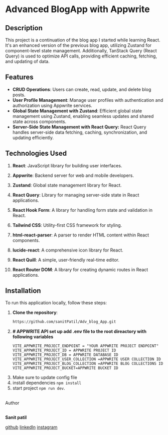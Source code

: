 # Advanced BlogApp with Appwrite

## Description

This project is a continuation of the blog app I started while learning React. It's an enhanced version of the previous blog app, utilizing Zustand for component-level state management. Additionally, TanStack Query (React Query) is used to optimize API calls, providing efficient caching, fetching, and updating of data.

## Features

- **CRUD Operations**: Users can create, read, update, and delete blog posts.
- **User Profile Management**: Manage user profiles with authentication and authorization using Appwrite services.
- **Global State Management with Zustand**: Efficient global state management using Zustand, enabling seamless updates and shared state across components.
- **Server-Side State Management with React Query:** React Query handles server-side data fetching, caching, synchronization, and updating efficiently.

## Technologies Used

1. **React**: JavaScript library for building user interfaces.

2. **Appwrite**: Backend server for web and mobile developers.
3. **Zustand**: Global state management library for React.
4. **React Query**: Library for managing server-side state in React applications.
5. **React Hook Form**: A library for handling form state and validation in React.
6. **Tailwind CSS**: Utility-first CSS framework for styling.
7. **html-react-parser**: A parser to render HTML content within React components.
8. **lucide-react**: A comprehensive icon library for React.
9. **React Quill**: A simple, user-friendly real-time editor.
10. **React Router DOM**: A library for creating dynamic routes in React applications.

## Installation

To run this application locally, follow these steps:

1. **Clone the repository**:
   ```bash
   https://github.com/sanitPatil/Adv_blog_App.git
   ```
2. **# APPWRITE API set up add .env file to the root direactory with following variables**
   ```
   VITE_APPWRITE_PROJECT_ENDPOINT = "YOUR APPWRITE PROJECT ENDPOINT"
   VITE_APPWRITE_PROJECT_ID = APPWRITE PROJECT ID
   VITE_APPWRITE_PROJECT_DB = APPWRITE DATABASE ID
   VITE_APPWRITE_PROJECT_USER_COLLECTION =APPWRITE USER COLLECTION ID
   VITE_APPWRITE_PROJECT_BLOG_COLLECTION =APPWRITE BLOG COLLECTIONS ID
   VITE_APPWRITE_PROJECT_BUCKET=APPWRITE BUCKET ID
   ```
3. Make sure to update config file
4. install dependencies
   `npm install`
5. start project `npm run dev`.

##

Author

##

**Sanit patil**

[github](https://github.com/sanitPatil)
[linkedIn](https://www.linkedin.com/in/sanit-patil-3bba95246/)
[instagram](https://www.instagram.com/thesanitpatil/?hl=en)
